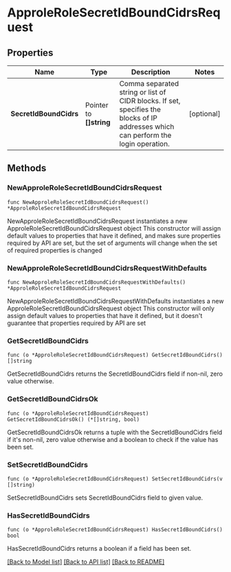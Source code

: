 # ApproleRoleSecretIdBoundCidrsRequest

## Properties

Name | Type | Description | Notes
------------ | ------------- | ------------- | -------------
**SecretIdBoundCidrs** | Pointer to **[]string** | Comma separated string or list of CIDR blocks. If set, specifies the blocks of IP addresses which can perform the login operation. | [optional] 

## Methods

### NewApproleRoleSecretIdBoundCidrsRequest

`func NewApproleRoleSecretIdBoundCidrsRequest() *ApproleRoleSecretIdBoundCidrsRequest`

NewApproleRoleSecretIdBoundCidrsRequest instantiates a new ApproleRoleSecretIdBoundCidrsRequest object
This constructor will assign default values to properties that have it defined,
and makes sure properties required by API are set, but the set of arguments
will change when the set of required properties is changed

### NewApproleRoleSecretIdBoundCidrsRequestWithDefaults

`func NewApproleRoleSecretIdBoundCidrsRequestWithDefaults() *ApproleRoleSecretIdBoundCidrsRequest`

NewApproleRoleSecretIdBoundCidrsRequestWithDefaults instantiates a new ApproleRoleSecretIdBoundCidrsRequest object
This constructor will only assign default values to properties that have it defined,
but it doesn't guarantee that properties required by API are set

### GetSecretIdBoundCidrs

`func (o *ApproleRoleSecretIdBoundCidrsRequest) GetSecretIdBoundCidrs() []string`

GetSecretIdBoundCidrs returns the SecretIdBoundCidrs field if non-nil, zero value otherwise.

### GetSecretIdBoundCidrsOk

`func (o *ApproleRoleSecretIdBoundCidrsRequest) GetSecretIdBoundCidrsOk() (*[]string, bool)`

GetSecretIdBoundCidrsOk returns a tuple with the SecretIdBoundCidrs field if it's non-nil, zero value otherwise
and a boolean to check if the value has been set.

### SetSecretIdBoundCidrs

`func (o *ApproleRoleSecretIdBoundCidrsRequest) SetSecretIdBoundCidrs(v []string)`

SetSecretIdBoundCidrs sets SecretIdBoundCidrs field to given value.

### HasSecretIdBoundCidrs

`func (o *ApproleRoleSecretIdBoundCidrsRequest) HasSecretIdBoundCidrs() bool`

HasSecretIdBoundCidrs returns a boolean if a field has been set.


[[Back to Model list]](../README.md#documentation-for-models) [[Back to API list]](../README.md#documentation-for-api-endpoints) [[Back to README]](../README.md)


